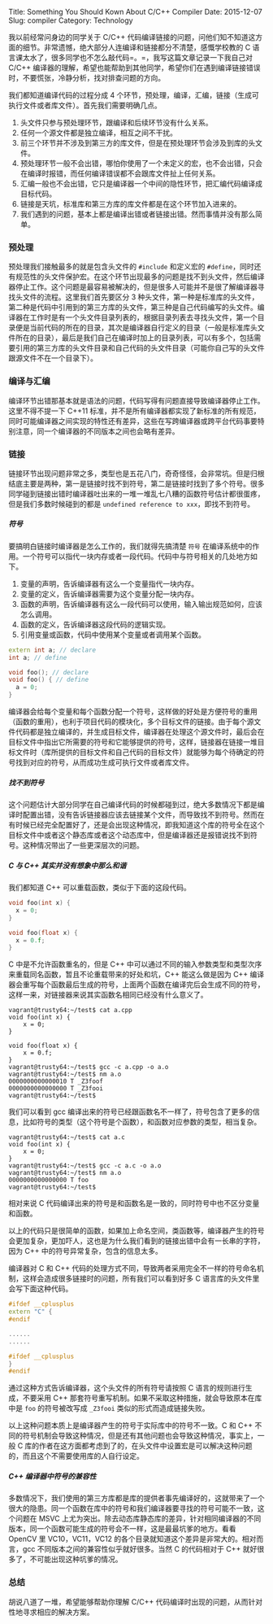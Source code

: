 Title: Something You Should Kown About C/C++ Compiler
Date: 2015-12-07
Slug: compiler
Category: Technology


我以前经常问身边的同学关于 C/C++ 代码编译链接的问题，问他们知不知道这方面的细节。非常遗憾，绝大部分人连编译和链接都分不清楚，感慨学校教的 C 语言课太水了，很多同学也不怎么敲代码=。=，我写这篇文章记录一下我自己对 C/C++ 编译器的理解，希望也能帮助到其他同学，希望你们在遇到编译链接错误时，不要慌张，冷静分析，找对排查问题的方向。

我们都知道编译代码的过程分成 4 个环节，预处理，编译，汇编，链接（生成可执行文件或者库文件）。首先我们需要明确几点。

1. 头文件只参与预处理环节，跟编译和后续环节没有什么关系。
2. 任何一个源文件都是独立编译，相互之间不干扰。
3. 前三个环节并不涉及到第三方的库文件，但是在预处理环节会涉及到库的头文件。
4. 预处理环节一般不会出错，哪怕你使用了一个未定义的宏，也不会出错，只会在编译时报错，而任何编译错误都不会跟库文件扯上任何关系。
5. 汇编一般也不会出错，它只是编译器一个中间的隐性环节，把汇编代码编译成目标代码。
6. 链接是天坑，标准库和第三方库的库文件都是在这个环节加入进来的。
7. 我们遇到的问题，基本上都是编译出错或者链接出错。然而事情并没有那么简单。

### 预处理

预处理我们接触最多的就是包含头文件的 `#include` 和定义宏的 `#define`，同时还有规范性的头文件保护宏。在这个环节出现最多的问题是找不到头文件，然后编译器停止工作。这个问题是最容易被解决的，但是很多人可能并不是很了解编译器寻找头文件的流程。这里我们首先要区分 3 种头文件，第一种是标准库的头文件，第二种是代码中引用到的第三方库的头文件，第三种是自己代码编写的头文件。编译器在工作时是有一个头文件目录列表的，根据目录列表去寻找头文件，第一个目录便是当前代码的所在的目录，其次是编译器自行定义的目录（一般是标准库头文件所在的目录），最后是我们自己在编译时加上的目录列表，可以有多个，包括需要引用的第三方库的头文件目录和自己代码的头文件目录（可能你自己写的头文件跟源文件不在一个目录下）。

### 编译与汇编

编译环节出错那基本就是语法的问题，代码写得有问题直接导致编译器停止工作。这里不得不提一下 C++11 标准，并不是所有编译器都实现了新标准的所有规范，同时可能编译器之间实现的特性还有差异，这些在写跨编译器或跨平台代码事要特别注意，同一个编译器的不同版本之间也会略有差异。

### 链接

链接环节出现问题非常之多，类型也是五花八门，奇奇怪怪，会非常坑。但是归根结底主要是两种，第一是链接时找不到符号，第二是链接时找到了多个符号。很多同学碰到链接出错时编译器吐出来的一堆一堆乱七八糟的函数符号估计都很蛋疼，但是我们多数时候碰到的都是 `undefined reference to xxx`，即找不到符号。

##### 符号

要搞明白链接时编译器是怎么工作的，我们就得先搞清楚 `符号` 在编译系统中的作用。一个符号可以指代一块内存或者一段代码。代码中与符号相关的几处地方如下。

1. 变量的声明，告诉编译器有这么一个变量指代一块内存。
2. 变量的定义，告诉编译器需要为这个变量分配一块内存。
3. 函数的声明，告诉编译器有这么一段代码可以使用，输入输出规范如何，应该怎么调用。
4. 函数的定义，告诉编译器这段代码的逻辑实现。
5. 引用变量或函数，代码中使用某个变量或者调用某个函数。

```c++
extern int a; // declare
int a; // define

void foo(); // declare
void foo() { // define
  a = 0;
}
```

编译器会给每个变量和每个函数分配一个符号，这样做的好处是方便符号的重用（函数的重用），也利于项目代码的模块化，多个目标文件的链接。由于每个源文件代码都是独立编译的，并生成目标文件，编译器在处理这个源文件时，最后会在目标文件中指出它所需要的符号和它能够提供的符号，这样，链接器在链接一堆目标文件时（库所提供的目标文件和自己代码的目标文件）就能够为每个待确定的符号找到对应的符号，从而成功生成可执行文件或者库文件。

##### 找不到符号

这个问题估计大部分同学在自己编译代码的时候都碰到过，绝大多数情况下都是编译时配置出错，没有告诉链接器应该去链接某个文件，而导致找不到符号。然而在有时候已经完全配置好了，还是会出现这种情况，即我知道这个库的符号全在这个目标文件中或者这个静态库或者这个动态库中，但是编译器还是报错说找不到符号。这种情况带出了一些更深层次的问题。

##### C 与 C++ 其实并没有想象中那么和谐

我们都知道 C++ 可以重载函数，类似于下面的这段代码。

```c++
void foo(int x) {
  x = 0;
}

void foo(float x) {
  x = 0.f;
}
```

C 中是不允许函数重名的，但是 C++ 中可以通过不同的输入参数类型和类型次序来重载同名函数，暂且不论重载带来的好处和坑，C++ 能这么做是因为 C++ 编译器会重写每个函数最后生成的符号，上面两个函数在编译完后会生成不同的符号，这样一来，对链接器来说其实函数名相同已经没有什么意义了。

```
vagrant@trusty64:~/test$ cat a.cpp
void foo(int x) {
    x = 0;
}

void foo(float x) {
    x = 0.f;
}
vagrant@trusty64:~/test$ gcc -c a.cpp -o a.o
vagrant@trusty64:~/test$ nm a.o
0000000000000010 T _Z3foof
0000000000000000 T _Z3fooi
vagrant@trusty64:~/test$

```

我们可以看到 gcc 编译出来的符号已经跟函数名不一样了，符号包含了更多的信息，比如符号的类型（这个符号是个函数），和函数对应参数的类型，相当复杂。

```
vagrant@trusty64:~/test$ cat a.c
void foo(int x) {
    x = 0;
}
vagrant@trusty64:~/test$ gcc -c a.c -o a.o
vagrant@trusty64:~/test$ nm a.o
0000000000000000 T foo
vagrant@trusty64:~/test$
```

相对来说 C 代码编译出来的符号是和函数名是一致的，同时符号中也不区分变量和函数。

以上的代码只是很简单的函数，如果加上命名空间，类函数等，编译器产生的符号会更加复杂，更加吓人，这也是为什么我们看到的链接出错中会有一长串的字符，因为 C++ 中的符号异常复杂，包含的信息太多。

编译器对 C 和 C++ 代码的处理方式不同，导致两者采用完全不一样的符号命名机制，这样会造成很多链接时的问题，所有我们可以看到好多 C 语言库的头文件里会写下面这种代码。

```c++
#ifdef __cplusplus
extern "C" {
#endif

......
......

#ifdef __cplusplus
}
#endif
```

通过这种方式告诉编译器，这个头文件的所有符号请按照 C 语言的规则进行生成，不要采用 C++ 那套符号重写机制。如果不采取这种措施，就会导致原本在库中是 `foo` 的符号被改写成 `_Z3fooi` 类似的形式而造成链接失败。

以上这种问题本质上是编译器产生的符号于实际库中的符号不一致。C 和 C++ 不同的符号机制会导致这种情况，但是还有其他问题也会导致这种情况，事实上，一般 C 库的作者在这方面都考虑到了的，在头文件中设置宏是可以解决这种问题的，而且这个不需要使用库的人自行设定。

##### C++ 编译器中符号的兼容性

多数情况下，我们使用的第三方库都是库的提供者事先编译好的，这就带来了一个很大的隐患。同一个函数在库中的符号和我们编译器要寻找的符号可能不一致，这个问题在 MSVC 上尤为突出。除去动态库静态库的差异，针对相同编译器的不同版本，同一个函数可能生成的符号会不一样，这是最最坑爹的地方。看看 OpenCV 里 VC10，VC11，VC12 的各个目录就知道这个差异是非常大的。相对而言，gcc 不同版本之间的兼容性似乎就好很多。当然 C 的代码相对于 C++ 就好很多了，不可能出现这种坑爹的情况。

### 总结

胡说八道了一堆，希望能够帮助你理解 C/C++ 代码编译时出现的问题，从而针对性地寻求相应的解决方案。
